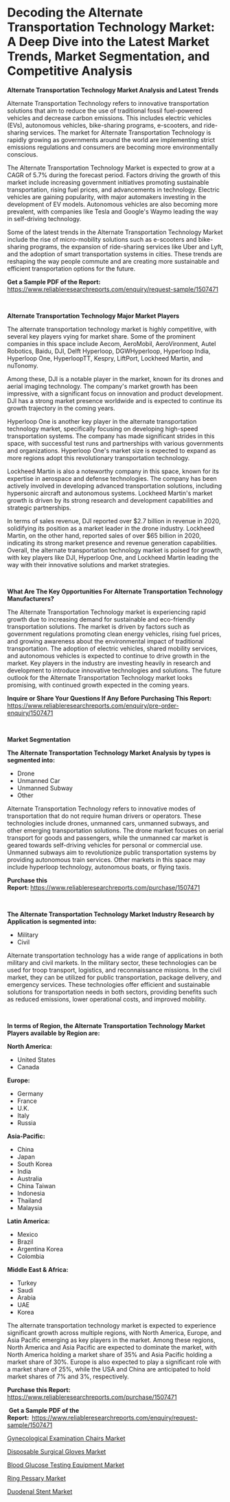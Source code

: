 <p><h1>Decoding the Alternate Transportation Technology Market: A Deep Dive into the Latest Market Trends, Market Segmentation, and Competitive Analysis</h1></p><p><strong>Alternate Transportation Technology Market Analysis and Latest Trends</strong></p>
<p><p>Alternate Transportation Technology refers to innovative transportation solutions that aim to reduce the use of traditional fossil fuel-powered vehicles and decrease carbon emissions. This includes electric vehicles (EVs), autonomous vehicles, bike-sharing programs, e-scooters, and ride-sharing services. The market for Alternate Transportation Technology is rapidly growing as governments around the world are implementing strict emissions regulations and consumers are becoming more environmentally conscious.</p><p>The Alternate Transportation Technology Market is expected to grow at a CAGR of 5.7% during the forecast period. Factors driving the growth of this market include increasing government initiatives promoting sustainable transportation, rising fuel prices, and advancements in technology. Electric vehicles are gaining popularity, with major automakers investing in the development of EV models. Autonomous vehicles are also becoming more prevalent, with companies like Tesla and Google's Waymo leading the way in self-driving technology.</p><p>Some of the latest trends in the Alternate Transportation Technology Market include the rise of micro-mobility solutions such as e-scooters and bike-sharing programs, the expansion of ride-sharing services like Uber and Lyft, and the adoption of smart transportation systems in cities. These trends are reshaping the way people commute and are creating more sustainable and efficient transportation options for the future.</p></p>
<p><strong>Get a Sample PDF of the Report:&nbsp;</strong> <a href="https://www.reliableresearchreports.com/enquiry/request-sample/1507471">https://www.reliableresearchreports.com/enquiry/request-sample/1507471</a></p>
<p>&nbsp;</p>
<p><strong>Alternate Transportation Technology Major Market Players</strong></p>
<p><p>The alternate transportation technology market is highly competitive, with several key players vying for market share. Some of the prominent companies in this space include Aecom, AeroMobil, AeroVironment, Autel Robotics, Baidu, DJI, Delft Hyperloop, DGWHyperloop, Hyperloop India, Hyperloop One, HyperloopTT, Kespry, LiftPort, Lockheed Martin, and nuTonomy.</p><p>Among these, DJI is a notable player in the market, known for its drones and aerial imaging technology. The company's market growth has been impressive, with a significant focus on innovation and product development. DJI has a strong market presence worldwide and is expected to continue its growth trajectory in the coming years.</p><p>Hyperloop One is another key player in the alternate transportation technology market, specifically focusing on developing high-speed transportation systems. The company has made significant strides in this space, with successful test runs and partnerships with various governments and organizations. Hyperloop One's market size is expected to expand as more regions adopt this revolutionary transportation technology.</p><p>Lockheed Martin is also a noteworthy company in this space, known for its expertise in aerospace and defense technologies. The company has been actively involved in developing advanced transportation solutions, including hypersonic aircraft and autonomous systems. Lockheed Martin's market growth is driven by its strong research and development capabilities and strategic partnerships.</p><p>In terms of sales revenue, DJI reported over $2.7 billion in revenue in 2020, solidifying its position as a market leader in the drone industry. Lockheed Martin, on the other hand, reported sales of over $65 billion in 2020, indicating its strong market presence and revenue generation capabilities. Overall, the alternate transportation technology market is poised for growth, with key players like DJI, Hyperloop One, and Lockheed Martin leading the way with their innovative solutions and market strategies.</p></p>
<p>&nbsp;</p>
<p><strong>What Are The Key Opportunities For Alternate Transportation Technology Manufacturers?</strong></p>
<p><p>The Alternate Transportation Technology market is experiencing rapid growth due to increasing demand for sustainable and eco-friendly transportation solutions. The market is driven by factors such as government regulations promoting clean energy vehicles, rising fuel prices, and growing awareness about the environmental impact of traditional transportation. The adoption of electric vehicles, shared mobility services, and autonomous vehicles is expected to continue to drive growth in the market. Key players in the industry are investing heavily in research and development to introduce innovative technologies and solutions. The future outlook for the Alternate Transportation Technology market looks promising, with continued growth expected in the coming years.</p></p>
<p><strong>Inquire or Share Your Questions If Any Before Purchasing This Report:</strong> <a href="https://www.reliableresearchreports.com/enquiry/pre-order-enquiry/1507471">https://www.reliableresearchreports.com/enquiry/pre-order-enquiry/1507471</a></p>
<p>&nbsp;</p>
<p><strong>Market Segmentation</strong></p>
<p><strong>The Alternate Transportation Technology Market Analysis by types is segmented into:</strong></p>
<p><ul><li>Drone</li><li>Unmanned Car</li><li>Unmanned Subway</li><li>Other</li></ul></p>
<p><p>Alternate Transportation Technology refers to innovative modes of transportation that do not require human drivers or operators. These technologies include drones, unmanned cars, unmanned subways, and other emerging transportation solutions. The drone market focuses on aerial transport for goods and passengers, while the unmanned car market is geared towards self-driving vehicles for personal or commercial use. Unmanned subways aim to revolutionize public transportation systems by providing autonomous train services. Other markets in this space may include hyperloop technology, autonomous boats, or flying taxis.</p></p>
<p><strong>Purchase this Report:&nbsp;</strong><a href="https://www.reliableresearchreports.com/purchase/1507471">https://www.reliableresearchreports.com/purchase/1507471</a></p>
<p>&nbsp;</p>
<p><strong>The Alternate Transportation Technology Market Industry Research by Application is segmented into:</strong></p>
<p><ul><li>Military</li><li>Civil</li></ul></p>
<p><p>Alternate transportation technology has a wide range of applications in both military and civil markets. In the military sector, these technologies can be used for troop transport, logistics, and reconnaissance missions. In the civil market, they can be utilized for public transportation, package delivery, and emergency services. These technologies offer efficient and sustainable solutions for transportation needs in both sectors, providing benefits such as reduced emissions, lower operational costs, and improved mobility.</p></p>
<p>&nbsp;</p>
<p><strong>In terms of Region, the Alternate Transportation Technology Market Players available by Region are:</strong></p>
<p>
    <p> <strong> North America: </strong>
        <ul>
            <li>United States</li>
            <li>Canada</li>
        </ul>
        </p> 
    <p> <strong> Europe: </strong>
        <ul>
            <li>Germany</li>
            <li>France</li>
            <li>U.K.</li>
            <li>Italy</li>
            <li>Russia</li>
        </ul>
        </p> 
    <p> <strong> Asia-Pacific: </strong>
        <ul>
            <li>China</li>
            <li>Japan</li>
            <li>South Korea</li>
            <li>India</li>
            <li>Australia</li>
            <li>China Taiwan</li>
            <li>Indonesia</li>
            <li>Thailand</li>
            <li>Malaysia</li>
        </ul>
        </p> 
    <p> <strong> Latin America: </strong>
        <ul>
            <li>Mexico</li>
            <li>Brazil</li>
            <li>Argentina Korea</li>
            <li>Colombia</li>
        </ul>
        </p> 
    <p> <strong> Middle East & Africa: </strong>
        <ul>
            <li>Turkey</li>
            <li>Saudi</li>
            <li>Arabia</li>
            <li>UAE</li>
            <li>Korea</li>
        </ul>
    </p>
    </p>
<p><p>The alternate transportation technology market is expected to experience significant growth across multiple regions, with North America, Europe, and Asia Pacific emerging as key players in the market. Among these regions, North America and Asia Pacific are expected to dominate the market, with North America holding a market share of 35% and Asia Pacific holding a market share of 30%. Europe is also expected to play a significant role with a market share of 25%, while the USA and China are anticipated to hold market shares of 7% and 3%, respectively.</p></p>
<p><strong>Purchase this Report: </strong><a href="https://www.reliableresearchreports.com/purchase/1507471">https://www.reliableresearchreports.com/purchase/1507471</a></p>
<p>&nbsp;<strong>Get a Sample PDF of the Report:&nbsp;&nbsp;</strong><a href="https://www.reliableresearchreports.com/enquiry/request-sample/1507471">https://www.reliableresearchreports.com/enquiry/request-sample/1507471</a></p>
<p><strong></strong></p>
<p><p><a href="https://medium.com/@juliecastro06/gynecological-examination-chairs-market-research-report-its-history-and-forecast-2024-to-2031-cba99fb807b2">Gynecological Examination Chairs Market</a></p><p><a href="https://medium.com/@juliecastro06/disposable-surgical-gloves-market-report-reveals-the-latest-trends-and-growth-opportunities-of-this-6775efdc72ec">Disposable Surgical Gloves Market</a></p><p><a href="https://medium.com/@stephenarmstrong52/blood-glucose-testing-equipment-market-competitive-analysis-market-trends-and-forecast-to-2031-132969a2fc8f">Blood Glucose Testing Equipment Market</a></p><p><a href="https://medium.com/@tiffanytran1905/ring-pessary-market-size-market-outlook-and-market-forecast-2024-to-2031-8aee1ec28d07">Ring Pessary Market</a></p><p><a href="https://medium.com/@juliecastro06/decoding-duodenal-stent-market-metrics-market-share-trends-and-growth-patterns-601f0b059f3c">Duodenal Stent Market</a></p></p>